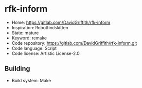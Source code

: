 # rfk-inform

- Home: https://gitlab.com/DavidGriffith/rfk-inform
- Inspiration: Robotfindskitten
- State: mature
- Keyword: remake
- Code repository: https://gitlab.com/DavidGriffith/rfk-inform.git
- Code language: Script
- Code license: Artistic License-2.0

## Building

- Build system: Make
